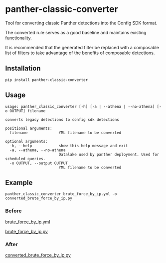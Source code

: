 # panther-classic-converter
Tool for converting classic Panther detections into the Config SDK format.

The converted rule serves as a good baseline and maintains existing functionality.

It is recommended that the generated filter be replaced with a composable list of filters to take advantage of the benefits of composable detections.

## Installation
```
pip install panther-classic-converter
```

## Usage

```
usage: panther_classic_converter [-h] [-a | --athena | --no-athena] [-o OUTPUT] filename

converts legacy detections to config sdk detections

positional arguments:
  filename              YML filename to be converted

optional arguments:
  -h, --help            show this help message and exit
  -a, --athena, --no-athena
                        Datalake used by panther deployment. Used for scheduled queries.
  -o OUTPUT, --output OUTPUT
                        YML filename to be converted
```

## Example

```
panther_classic_converter brute_force_by_ip.yml -o converted_brute_force_by_ip.py
```

### Before
[brute_force_by_ip.yml](https://github.com/panther-labs/panther-classic-converter/blob/main/tests/testdata/brute_force_by_ip.yml)

[brute_force_by_ip.py](https://github.com/panther-labs/panther-classic-converter/blob/main/tests/testdata/brute_force_by_ip.py)

### After
[converted_brute_force_by_ip.py](https://github.com/panther-labs/panther-classic-converter/blob/main/tests/testdata/brute_force_by_ip_converted.py)

